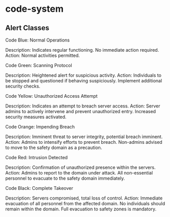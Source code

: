# code-system

## Alert Classes

Code Blue: Normal Operations

Description: Indicates regular functioning. No immediate action required.
Action: Normal activities permitted.


Code Green: Scanning Protocol

Description: Heightened alert for suspicious activity.
Action: Individuals to be stopped and questioned if behaving suspiciously. Implement additional security checks.


Code Yellow: Unauthorized Access Attempt


Description: Indicates an attempt to breach server access.
Action: Server admins to actively intervene and prevent unauthorized entry. Increased security measures activated.

Code Orange: Impending Breach


Description: Imminent threat to server integrity, potential breach imminent.
Action: Admins to intensify efforts to prevent breach. Non-admins advised to move to the safety domain as a precaution.

Code Red: Intrusion Detected


Description: Confirmation of unauthorized presence within the servers.
Action: Admins to report to the domain under attack. All non-essential personnel to evacuate to the safety domain immediately.

Code Black: Complete Takeover

Description: Servers compromised, total loss of control.
Action: Immediate evacuation of all personnel from the affected domain. No individuals should remain within the domain. Full evacuation to safety zones is mandatory.
